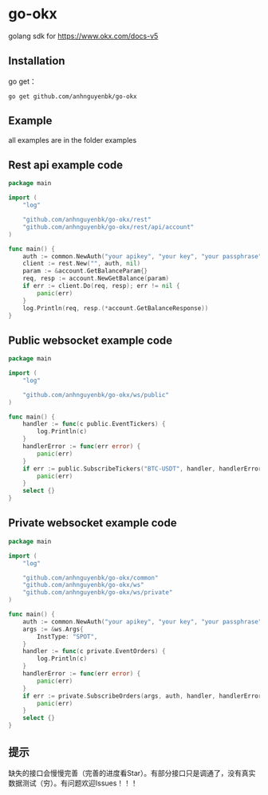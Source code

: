 # go-okx
golang sdk for https://www.okx.com/docs-v5

## Installation

go get：
```shell
go get github.com/anhnguyenbk/go-okx
```

## Example
all examples are in the folder examples

## Rest api example code
```go
package main

import (
	"log"

	"github.com/anhnguyenbk/go-okx/rest"
	"github.com/anhnguyenbk/go-okx/rest/api/account"
)

func main() {
	auth := common.NewAuth("your apikey", "your key", "your passphrase", false)
	client := rest.New("", auth, nil)
	param := &account.GetBalanceParam{}
	req, resp := account.NewGetBalance(param)
	if err := client.Do(req, resp); err != nil {
		panic(err)
	}
	log.Println(req, resp.(*account.GetBalanceResponse))
}
```

## Public websocket example code
```go
package main

import (
	"log"

	"github.com/anhnguyenbk/go-okx/ws/public"
)

func main() {
	handler := func(c public.EventTickers) {
		log.Println(c)
	}
	handlerError := func(err error) {
		panic(err)
	}
	if err := public.SubscribeTickers("BTC-USDT", handler, handlerError, false); err != nil {
		panic(err)
	}
	select {}
}
```

## Private websocket example code
```go
package main

import (
	"log"

	"github.com/anhnguyenbk/go-okx/common"
	"github.com/anhnguyenbk/go-okx/ws"
	"github.com/anhnguyenbk/go-okx/ws/private"
)

func main() {
	auth := common.NewAuth("your apikey", "your key", "your passphrase", false)
	args := &ws.Args{
		InstType: "SPOT",
	}
	handler := func(c private.EventOrders) {
		log.Println(c)
	}
	handlerError := func(err error) {
		panic(err)
	}
	if err := private.SubscribeOrders(args, auth, handler, handlerError); err != nil {
		panic(err)
	}
	select {}
}
```

## 提示
缺失的接口会慢慢完善（完善的进度看Star）。有部分接口只是调通了，没有真实数据测试（穷）。有问题欢迎Issues！！！